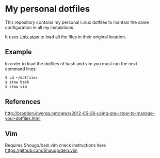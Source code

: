 # My personal dotfiles

This repository contains my personal Linux dotfiles to mantain the
same configuration in all my instalations.

It uses [Unix stow](http://www.gnu.org/software/stow/) to load all
the files in their original location.

## Example

In order to load the dotfiles of bash and vim
you must run the next command lines:

```bash
$ cd ~/dotfiles
$ stow bash
$ stow vim
```

## References

http://brandon.invergo.net/news/2012-05-26-using-gnu-stow-to-manage-your-dotfiles.html

## Vim

Requires Shougo/dein.vim check instructions here https://github.com/Shougo/dein.vim

